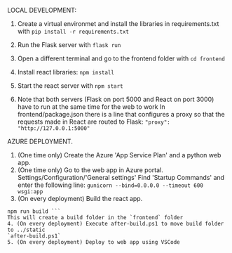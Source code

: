 LOCAL DEVELOPMENT:
1. Create a virtual environmet and install the libraries in requirements.txt with `pip install -r requirements.txt`
2. Run the Flask server with `flask run`
3. Open a different terminal and go to the frontend folder with `cd frontend`
4. Install react libraries: `npm install`
5. Start the react server with `npm start`

6. Note that both servers (Flask on port 5000 and React on port 3000) have to run at the same time for the web to work
In frontend/package.json there is a line that configures a proxy so that the requests made in React are routed to Flask:
`"proxy": "http://127.0.0.1:5000"`

AZURE DEPLOYMENT.
1. (One time only) Create the Azure 'App Service Plan' and a python web app.
2. (One time only) Go to the web app in Azure portal. Settings/Configuration/'General settings'
Find 'Startup Commands' and enter the following line:
`gunicorn --bind=0.0.0.0 --timeout 600 wsgi:app`
3. (On every deployment) Build the react app. 
```cd frontend
npm run build ``` 
This will create a build folder in the `frontend` folder
4. (On every deployment) Execute after-build.ps1 to move build folder to ../static
`after-build.ps1`
5. (On every deployment) Deploy to web app using VSCode
